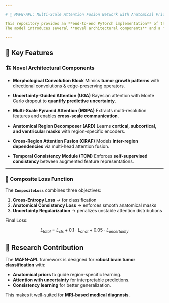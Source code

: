 ```yaml
---

# 🧠 MAFN-APL: Multi-Scale Attention Fusion Network with Anatomical Prior Learning

This repository provides an **end-to-end PyTorch implementation** of the **MAFN-APL model** for **brain tumor classification**.
The model introduces several **novel architectural components** and a **composite loss function** tailored for medical imaging tasks.

---
```


## 🚀 Key Features

### 🏗️ Novel Architectural Components

* **Morphological Convolution Block**
  Mimics **tumor growth patterns** with directional convolutions & edge-preserving operators.

* **Uncertainty-Guided Attention (UGA)**
  Bayesian attention with Monte Carlo dropout to **quantify predictive uncertainty**.

* **Multi-Scale Pyramid Attention (MSPA)**
  Extracts multi-resolution features and enables **cross-scale communication**.

* **Anatomical Region Decomposer (ARD)**
  Learns **cortical, subcortical, and ventricular masks** with region-specific encoders.

* **Cross-Region Attention Fusion (CRAF)**
  Models **inter-region dependencies** via multi-head attention fusion.

* **Temporal Consistency Module (TCM)**
  Enforces **self-supervised consistency** between augmented feature representations.

---

### 🎯 Composite Loss Function

The **`CompositeLoss`** combines three objectives:

1. **Cross-Entropy Loss** → for classification
2. **Anatomical Consistency Loss** → enforces smooth anatomical masks
3. **Uncertainty Regularization** → penalizes unstable attention distributions

Final Loss:

$$
L_{total} = L_{cls} + 0.1 \cdot L_{anat} + 0.05 \cdot L_{uncertainty}
$$

## 🧪 Research Contribution

The **MAFN-APL** framework is designed for **robust brain tumor classification** with:

* **Anatomical priors** to guide region-specific learning.
* **Attention with uncertainty** for interpretable predictions.
* **Consistency learning** for better generalization.

This makes it well-suited for **MRI-based medical diagnosis**.
